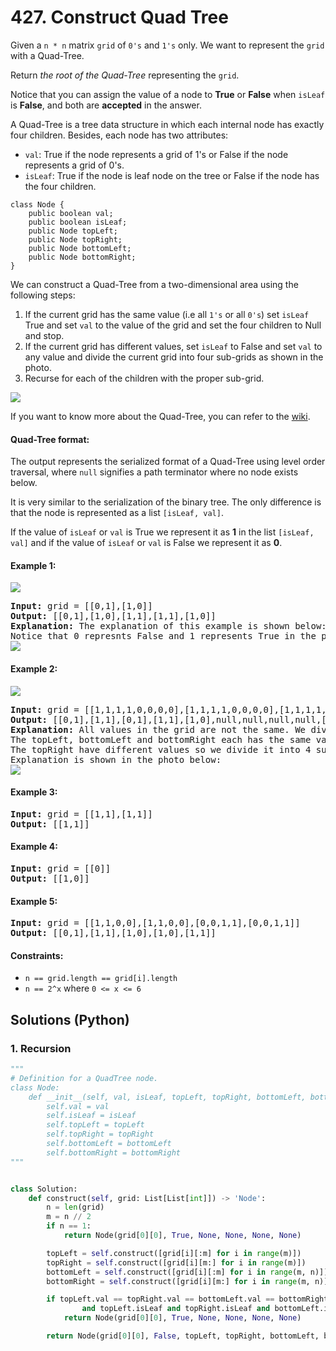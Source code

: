 # 427. Construct Quad Tree
Given a `n * n` matrix `grid` of `0's` and `1's` only. We want to represent the `grid` with a Quad-Tree.

Return *the root of the Quad-Tree* representing the `grid`.

Notice that you can assign the value of a node to **True** or **False** when `isLeaf` is **False**, and both are **accepted** in the answer.

A Quad-Tree is a tree data structure in which each internal node has exactly four children. Besides, each node has two attributes:
* `val`: True if the node represents a grid of 1's or False if the node represents a grid of 0's.
* `isLeaf`: True if the node is leaf node on the tree or False if the node has the four children.

```
class Node {
    public boolean val;
    public boolean isLeaf;
    public Node topLeft;
    public Node topRight;
    public Node bottomLeft;
    public Node bottomRight;
}
```

We can construct a Quad-Tree from a two-dimensional area using the following steps:
1. If the current grid has the same value (i.e all `1's` or all `0's`) set `isLeaf` True and set `val` to the value of the grid and set the four children to Null and stop.
2. If the current grid has different values, set `isLeaf` to False and set `val` to any value and divide the current grid into four sub-grids as shown in the photo.
3. Recurse for each of the children with the proper sub-grid.

![](https://assets.leetcode.com/uploads/2020/02/11/new_top.png)

If you want to know more about the Quad-Tree, you can refer to the [wiki](https://en.wikipedia.org/wiki/Quadtree).

#### Quad-Tree format:

The output represents the serialized format of a Quad-Tree using level order traversal, where `null` signifies a path terminator where no node exists below.

It is very similar to the serialization of the binary tree. The only difference is that the node is represented as a list `[isLeaf, val]`.

If the value of `isLeaf` or `val` is True we represent it as **1** in the list `[isLeaf, val]` and if the value of `isLeaf` or `val` is False we represent it as **0**.

#### Example 1:
![](https://assets.leetcode.com/uploads/2020/02/11/grid1.png)
<pre>
<strong>Input:</strong> grid = [[0,1],[1,0]]
<strong>Output:</strong> [[0,1],[1,0],[1,1],[1,1],[1,0]]
<strong>Explanation:</strong> The explanation of this example is shown below:
Notice that 0 represnts False and 1 represents True in the photo representing the Quad-Tree.
<img src="https://assets.leetcode.com/uploads/2020/02/12/e1tree.png">
</pre>

#### Example 2:
![](https://assets.leetcode.com/uploads/2020/02/12/e2mat.png)
<pre>
<strong>Input:</strong> grid = [[1,1,1,1,0,0,0,0],[1,1,1,1,0,0,0,0],[1,1,1,1,1,1,1,1],[1,1,1,1,1,1,1,1],[1,1,1,1,0,0,0,0],[1,1,1,1,0,0,0,0],[1,1,1,1,0,0,0,0],[1,1,1,1,0,0,0,0]]
<strong>Output:</strong> [[0,1],[1,1],[0,1],[1,1],[1,0],null,null,null,null,[1,0],[1,0],[1,1],[1,1]]
<strong>Explanation:</strong> All values in the grid are not the same. We divide the grid into four sub-grids.
The topLeft, bottomLeft and bottomRight each has the same value.
The topRight have different values so we divide it into 4 sub-grids where each has the same value.
Explanation is shown in the photo below:
<img src="https://assets.leetcode.com/uploads/2020/02/12/e2tree.png">
</pre>

#### Example 3:
<pre>
<strong>Input:</strong> grid = [[1,1],[1,1]]
<strong>Output:</strong> [[1,1]]
</pre>

#### Example 4:
<pre>
<strong>Input:</strong> grid = [[0]]
<strong>Output:</strong> [[1,0]]
</pre>

#### Example 5:
<pre>
<strong>Input:</strong> grid = [[1,1,0,0],[1,1,0,0],[0,0,1,1],[0,0,1,1]]
<strong>Output:</strong> [[0,1],[1,1],[1,0],[1,0],[1,1]]
</pre>

#### Constraints:
* `n == grid.length == grid[i].length`
* `n == 2^x` where `0 <= x <= 6`

## Solutions (Python)

### 1. Recursion
```Python
"""
# Definition for a QuadTree node.
class Node:
    def __init__(self, val, isLeaf, topLeft, topRight, bottomLeft, bottomRight):
        self.val = val
        self.isLeaf = isLeaf
        self.topLeft = topLeft
        self.topRight = topRight
        self.bottomLeft = bottomLeft
        self.bottomRight = bottomRight
"""


class Solution:
    def construct(self, grid: List[List[int]]) -> 'Node':
        n = len(grid)
        m = n // 2
        if n == 1:
            return Node(grid[0][0], True, None, None, None, None)

        topLeft = self.construct([grid[i][:m] for i in range(m)])
        topRight = self.construct([grid[i][m:] for i in range(m)])
        bottomLeft = self.construct([grid[i][:m] for i in range(m, n)])
        bottomRight = self.construct([grid[i][m:] for i in range(m, n)])

        if topLeft.val == topRight.val == bottomLeft.val == bottomRight.val \
                and topLeft.isLeaf and topRight.isLeaf and bottomLeft.isLeaf and bottomRight.isLeaf:
            return Node(grid[0][0], True, None, None, None, None)

        return Node(grid[0][0], False, topLeft, topRight, bottomLeft, bottomRight)
```
